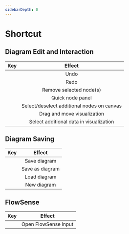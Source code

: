 ```yaml
---
sidebarDepth: 0
---
```


# Shortcut

## Diagram Edit and Interaction
| <div class="table-spacer sm">Key</div> | <div class="table-spacer">Effect</div> |
|:-------------:|:-------------:|
| <shortcut-key :keys="['ctrl', 'Z']"/> | Undo |
| <shortcut-key :keys="['ctrl', 'shift', 'Z']"/> | Redo |
| <shortcut-key :keys="['ctrl', 'D']"/> | Remove selected node(s) |
| <shortcut-key :keys="['A']"/> | Quick node panel |
| <shortcut-key :keys="['shift', 'left click']" :hold="['shift']"/> | Select/deselect additional nodes on canvas |
| <shortcut-key :keys="['alt', 'drag']" :hold="['alt']"/> | Drag and move visualization |
| <shortcut-key :keys="['shift', 'drag']" :hold="['shift']"/> | Select additional data in visualization |

## Diagram Saving
| <div class="table-spacer sm">Key</div> | <div class="table-spacer">Effect</div> |
|:-------------:|:-------------:|
| <shortcut-key :keys="['ctrl', 'S']"/> | Save diagram |
| <shortcut-key :keys="['ctrl', 'shift', 'S']"/> | Save as diagram |
| <shortcut-key :keys="['ctrl', 'L']"/> | Load diagram |
| <shortcut-key :keys="['ctrl', 'N']"/> | New diagram |

## FlowSense
| <div class="table-spacer sm">Key</div> | <div class="table-spacer">Effect</div> |
|:-------------:|:-------------:|
| <shortcut-key :keys="['shift', 'S']"/> | Open FlowSense input |
